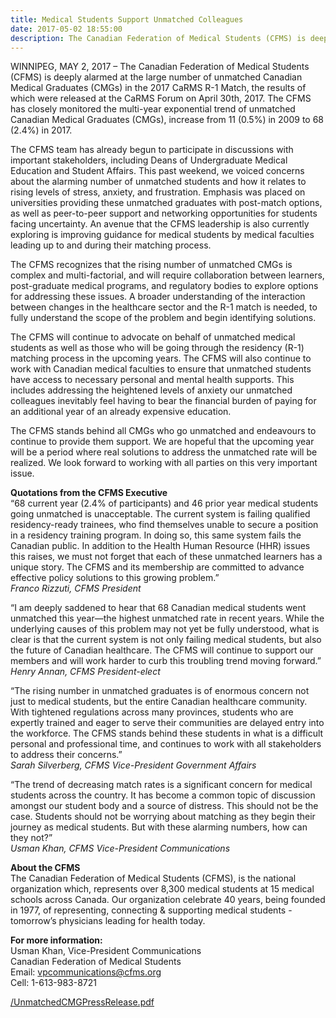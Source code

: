 ```yaml
---
title: Medical Students Support Unmatched Colleagues
date: 2017-05-02 18:55:00
description: The Canadian Federation of Medical Students (CFMS) is deeply alarmed at the large number of unmatched Canadian Medical Graduates (CMGs) in the 2017 CaRMS R-1 Match.
---
```



WINNIPEG, MAY 2, 2017 – The Canadian Federation of Medical Students (CFMS) is deeply alarmed at the large number of unmatched Canadian Medical Graduates (CMGs) in the 2017 CaRMS R-1 Match, the results of which were released at the CaRMS Forum on April 30th, 2017. The CFMS has closely monitored the multi-year exponential trend of unmatched Canadian Medical Graduates (CMGs), increase from 11 (0.5%) in 2009 to 68 (2.4%) in 2017.

The CFMS team has already begun to participate in discussions with important stakeholders, including Deans of Undergraduate Medical Education and Student Affairs. This past weekend, we voiced concerns about the alarming number of unmatched students and how it relates to rising levels of stress, anxiety, and frustration. Emphasis was placed on universities providing these unmatched graduates with post-match options, as well as peer-to-peer support and networking opportunities for students facing uncertainty. An avenue that the CFMS leadership is also currently exploring is improving guidance for medical students by medical faculties leading up to and during their matching process.

The CFMS recognizes that the rising number of unmatched CMGs is complex and multi-factorial, and will require collaboration between learners, post-graduate medical programs, and regulatory bodies to explore options for addressing these issues. A broader understanding of the interaction between changes in the healthcare sector and the R-1 match is needed, to fully understand the scope of the problem and begin identifying solutions.

The CFMS will continue to advocate on behalf of unmatched medical students as well as those who will be going through the residency (R-1) matching process in the upcoming years. The CFMS will also continue to work with Canadian medical faculties to ensure that unmatched students have access to necessary personal and mental health supports. This includes addressing the heightened levels of anxiety our unmatched colleagues inevitably feel having to bear the financial burden of paying for an additional year of an already expensive education.

The CFMS stands behind all CMGs who go unmatched and endeavours to continue to provide them support. We are hopeful that the upcoming year will be a period where real solutions to address the unmatched rate will be realized. We look forward to working with all parties on this very important issue.

**Quotations from the CFMS Executive**
<br>“68 current year (2.4% of participants) and 46 prior year medical students going unmatched is unacceptable. The current system is failing qualified residency-ready trainees, who find themselves unable to secure a position in a residency training program. In doing so, this same system fails the Canadian public. In addition to the Health Human Resource (HHR) issues this raises, we must not forget that each of these unmatched learners has a unique story. The CFMS and its membership are committed to advance effective policy solutions to this growing problem.”
<br>*Franco Rizzuti, CFMS President*

“I am deeply saddened to hear that 68 Canadian medical students went unmatched this year—the highest unmatched rate in recent years. While the underlying causes of this problem may not yet be fully understood, what is clear is that the current system is not only failing medical students, but also the future of Canadian healthcare. The CFMS will continue to support our members and will work harder to curb this troubling trend moving forward.”
<br>*Henry Annan, CFMS President-elect*

“The rising number in unmatched graduates is of enormous concern not just to medical students, but the entire Canadian healthcare community. With tightened regulations across many provinces, students who are expertly trained and eager to serve their communities are delayed entry into the workforce. The CFMS stands behind these students in what is a difficult personal and professional time, and continues to work with all stakeholders to address their concerns.”
<br>*Sarah Silverberg, CFMS Vice-President Government Affairs*

“The trend of decreasing match rates is a significant concern for medical students across the country. It has become a common topic of discussion amongst our student body and a source of distress. This should not be the case. Students should not be worrying about matching as they begin their journey as medical students. But with these alarming numbers, how can they not?”
<br>*Usman Khan, CFMS Vice-President Communications*

**About the CFMS**
<br>The Canadian Federation of Medical Students (CFMS), is the national organization which, represents over 8,300 medical students at 15 medical schools across Canada. Our organization celebrate 40 years, being founded in 1977, of representing, connecting & supporting medical students - tomorrow’s physicians leading for health today.

**For more information:**
<br>Usman Khan, Vice-President Communications
<br>Canadian Federation of Medical Students
<br>Email: vpcommunications@cfms.org
<br>Cell: 1-613-983-8721

[/UnmatchedCMGPressRelease.pdf](/UnmatchedCMGPressRelease.pdf)